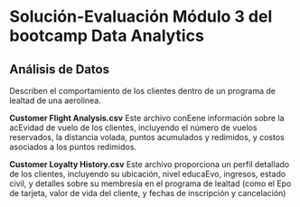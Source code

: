 # Solución-Evaluación Módulo 3 del bootcamp Data Analytics

## Análisis de Datos


Describen el comportamiento de los clientes dentro de un programa de lealtad de una
aerolínea.

**Customer Flight Analysis.csv**
Este archivo conEene información sobre la acEvidad de vuelo de los clientes, incluyendo
el número de vuelos reservados, la distancia volada, puntos acumulados y redimidos, y
costos asociados a los puntos redimidos.


**Customer Loyalty History.csv**
Este archivo proporciona un perfil detallado de los clientes, incluyendo su ubicación,
nivel educaEvo, ingresos, estado civil, y detalles sobre su membresía en el programa de
lealtad (como el Epo de tarjeta, valor de vida del cliente, y fechas de inscripción y
cancelación)